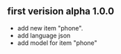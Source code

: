 ## first verision alpha 1.0.0

- add new item "phone".
- add language json
- add model for item "phone"
